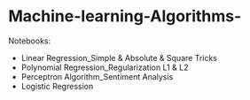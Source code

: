 # Machine-learning-Algorithms-
Notebooks:
- Linear Regression_Simple & Absolute & Square Tricks
- Polynomial Regression_Regularization L1 & L2
- Perceptron Algorithm_Sentiment Analysis
- Logistic Regression
